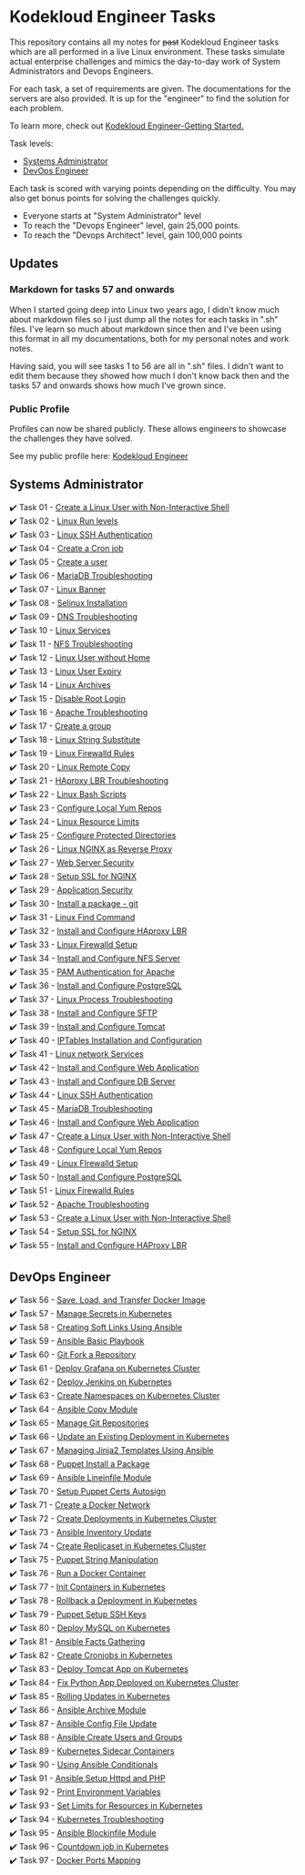 
# Kodekloud Engineer Tasks #

This repository contains all my notes for ~~past~~ Kodekloud Engineer tasks which are all performed in a live Linux environment. These tasks simulate actual enterprise challenges and mimics the day-to-day work of System Administrators and Devops Engineers.

For each task, a set of requirements are given. The documentations for the servers are also provided. It is up for the "engineer" to find the solution for each problem. 

To learn more, check out [Kodekloud Engineer-Getting Started.](https://kodekloudhub.github.io/kodekloud-engineer/docs/getting-started)

Task levels:

- [Systems Administrator](#systems-administrator)
- [DevOps Engineer](#devops-engineer)

Each task is scored with varying points depending on the difficulty. You may also get bonus points for solving the challenges quickly.

- Everyone starts at "System Administrator" level
- To reach the "Devops Engineer" level, gain 25,000 points.
- To reach the "Devops Architect" level, gain 100,000 points

## Updates

### Markdown for tasks 57 and onwards

When I started going deep into Linux two years ago, I didn't know much about markdown files so I just dump all the notes for each tasks in ".sh" files. I've learn so much about markdown since then and I've been using this format in all my documentations, both for my personal notes and work notes.

Having said, you will see tasks 1 to 56 are all in ".sh" files. I didn't want to edit them because they showed how much I don't know back then and the tasks 57 and onwards shows how much I've grown since.

### Public Profile

Profiles can now be shared publicly. These allows engineers to showcase the challenges they have solved.

See my public profile here: [Kodekloud Engineer](https://kodekloud-engineer.com/#!/user_profile?uid=15930992248539436)  

## Systems Administrator ##

:heavy_check_mark: Task 01	- [Create a Linux User with Non-Interactive Shell](./Tasks_1-9/TASK_1-Create_a_Linux_user_with_non-interactive_shell.sh)  
:heavy_check_mark: Task 02	- [Linux Run levels](./Tasks_1-9/TASK_2-Linux_Run_Levels.sh)  
:heavy_check_mark: Task 03	- [Linux SSH Authentication](./Tasks_1-9/TASK_3-Linux_SSH_Authentication.sh)  
:heavy_check_mark: Task 04 	- [Create a Cron job](./Tasks_1-9/TASK_4-Create_a_Cron_Job.sh)  
:heavy_check_mark: Task 05 	- [Create a user](./Tasks_1-9/TASK_5-Create_a_User.sh)  
:heavy_check_mark: Task 06 	- [MariaDB Troubleshooting](./Tasks_1-9/TASK_6-MariaDB_Troubleshooting.sh)  
:heavy_check_mark: Task 07 	- [Linux Banner](./Tasks_1-9/TASK_7-Linux_Banner.sh)  
:heavy_check_mark: Task 08 	- [Selinux Installation](./Tasks_1-9/TASK_8-Selinux_installation.sh)  
:heavy_check_mark: Task 09  - [DNS Troubleshooting](./Tasks_1-9/TASK_9-DNS_Troubleshooting.sh)  
:heavy_check_mark: Task 10  - [Linux Services](./Tasks_10-20/TASK_10-Linux_Services.sh)  
:heavy_check_mark: Task 11  - [NFS Troubleshooting](./Tasks_10-20/TASK_11-NFS_Troubleshooting.sh)  
:heavy_check_mark: Task 12  - [Linux User without Home](./Tasks_10-20/TASK_12-Linux_User_Without_Home.sh)  
:heavy_check_mark: Task 13  - [Linux User Expiry](./Tasks_10-20/TASK_13-Linux_User_Expiry.sh)  
:heavy_check_mark: Task 14  - [Linux Archives](./Tasks_10-20/TASK_14-Linux_Archives.sh)  
:heavy_check_mark: Task 15  - [Disable Root Login](./Tasks_10-20/TASK_15-Disable_Root_Login.sh)  
:heavy_check_mark: Task 16  - [Apache Troubleshooting](./Tasks_10-20/TASK_16-Apache_Troubleshooting.sh)  
:heavy_check_mark: Task 17  - [Create a group](./Tasks_10-20/TASK_17-Create_a_group.sh)  
:heavy_check_mark: Task 18  - [Linux String Substitute](./Tasks_10-20/TASK_18-Linux_String_Substitute.sh)  
:heavy_check_mark: Task 19  - [Linux Firewalld Rules](./Tasks_10-20/TASK_19-Linux_Firewalld_Rules.sh)  
:heavy_check_mark: Task 20  - [Linux Remote Copy](./Tasks_10-20/TASK_20-Linux_Remote_Copy.sh)  
:heavy_check_mark: Task 21  - [HAproxy LBR Troubleshooting](./Tasks_21-30/TASK_21-Haproxy_LBR_Troubleshooting.sh)  
:heavy_check_mark: Task 22  - [Linux Bash Scripts](./Tasks_21-30/TASK_22-Linux_Bash_Scripts.sh)  
:heavy_check_mark: Task 23  - [Configure Local Yum Repos](./Tasks_21-30/TASK_23-Configure_Local_Yum_repos.sh)  
:heavy_check_mark: Task 24  - [Linux Resource Limits](./Tasks_21-30/TASK_24-Linux_Resource_Limits.sh)  
:heavy_check_mark: Task 25  - [Configure Protected Directories](./Tasks_21-30/TASK_25-Configure_protected_directories_in_Apache.sh)  
:heavy_check_mark: Task 26  - [Linux NGINX as Reverse Proxy](./Tasks_21-30/TASK_26-Linux_Nginx_as_Reverse_Proxy.sh)  
:heavy_check_mark: Task 27  - [Web Server Security](./Tasks_21-30/TASK_27-Web_Server_Security.sh)  
:heavy_check_mark: Task 28  - [Setup SSL for NGINX](./Tasks_21-30/TASK_28-Setup_SSL_for_Nginx.sh)  
:heavy_check_mark: Task 29  - [Application Security](./Tasks_21-30/TASK_29-Application_Security.sh)  
:heavy_check_mark: Task 30  - [Install a package - git](./Tasks_21-30/TASK_30-Install_a_package_-_vsftpd.sh)  
:heavy_check_mark: Task 31  - [Linux Find Command](./Tasks_31-40/TASK_31-Linux_Find_Command.sh)  
:heavy_check_mark: Task 32  - [Install and Configure HAproxy LBR](./Tasks_31-40/TASK_32-Install_and_Configure_HaProxy_LBR.sh)  
:heavy_check_mark: Task 33  - [Linux Firewalld Setup](./Tasks_31-40/TASK_33-Linux_Firewalld_Setup.sh)  
:heavy_check_mark: Task 34  - [Install and Configure NFS Server](./Tasks_31-40/TASK_34-Install_and_Configure_NFS_Server.sh)  
:heavy_check_mark: Task 35  - [PAM Authentication for Apache](./Tasks_31-40/TASK_35-PAM_Authentication_For_Apache.sh)  
:heavy_check_mark: Task 36  - [Install and Configure PostgreSQL](./Tasks_31-40/TASK_36-Install_and_Configure_PostgreSQL.sh)  
:heavy_check_mark: Task 37  - [Linux Process Troubleshooting](./Tasks_31-40/TASK_37-Linux_Process_Troubleshooting.sh)  
:heavy_check_mark: Task 38  - [Install and Configure SFTP](./Tasks_31-40/TASK_38-Install_And_Configure_SFTP.sh)  
:heavy_check_mark: Task 39  - [Install and Configure Tomcat](./Tasks_31-40/TASK_39-Install_and_Configure_Tomcat_Server.sh)  
:heavy_check_mark: Task 40  - [IPTables Installation and Configuration](./Tasks_31-40/TASK_40-IPtables_Installation_And_Configuration.sh)  
:heavy_check_mark: Task 41  - [Linux network Services](./Tasks_41-50/TASK_41-Linux_Network_Services.sh)  
:heavy_check_mark: Task 42  - [Install and Configure Web Application](./Tasks_41-50/TASK_42-Install_and_Configure_Web_Application.sh)  
:heavy_check_mark: Task 43  - [Install and Configure DB Server](./Tasks_41-50/TASK_43-Install_and_Configure_DB_Server.sh)  
:heavy_check_mark: Task 44  - [Linux SSH Authentication](./Tasks_41-50/TASK_44-Linux_SSH_Authentication.sh)  
:heavy_check_mark: Task 45  - [MariaDB Troubleshooting](./Tasks_41-50/TASK_45-MariaDB_Troubleshooting.sh)  
:heavy_check_mark: Task 46  - [Install and Configure Web Application](./Tasks_41-50/TASK_46-Install_and_Configure_Web_Application.sh)  
:heavy_check_mark: Task 47  - [Create a Linux User with Non-Interactive Shell](./Tasks_41-50/TASK_47-Create_a_Linux_User_with_non-interactive_shell.sh)  
:heavy_check_mark: Task 48  - [Configure Local Yum Repos](./Tasks_41-50/TASK_48-Configure_Local_Yum_repos.sh)  
:heavy_check_mark: Task 49  - [Linux FIrewalld Setup](./Tasks_41-50/TASK_49-Linux_Firewalld_Setup.sh)  
:heavy_check_mark: Task 50  - [Install and Configure PostgreSQL](./Tasks_41-50/TASK_50-Install_and_Configure_PostgreSQL.sh)  
:heavy_check_mark: Task 51  - [Linux Firewalld Rules](./Tasks_51-60/TASK_51-Linux_Firewalld_Rules.sh)  
:heavy_check_mark: Task 52  - [Apache Troubleshooting](./Tasks_51-60/TASK_52-Apache_Troubleshooting.sh)  
:heavy_check_mark: Task 53  - [Create a Linux User with Non-Interactive Shell](./Tasks_51-60/TASK_53-Create_a_Linux_User_with_non-interactive_shell.sh)  
:heavy_check_mark: Task 54  - [Setup SSL for NGINX](./Tasks_51-60/TASK_54-Setup_SSL_for_NGINX.sh)  
:heavy_check_mark: Task 55  - [Install and Configure HAProxy LBR](./Tasks_51-60/TASK_55-Install_and_Configure_HAProxy_LBR.sh)  

## DevOps Engineer 

:heavy_check_mark: Task 56  - [Save. Load, and Transfer Docker Image](./Tasks_51-60/TASK_56-Save-load-transfer-Docker-image.sh)  
:heavy_check_mark: Task 57  - [Manage Secrets in Kubernetes](./Tasks_51-60/TASK_57-Manage_secrets_in_Kubernetes.md)  
:heavy_check_mark: Task 58  - [Creating Soft Links Using Ansible](./Tasks_51-60/TASK_58-Creating_softlinks_using_Ansible.md)  
:heavy_check_mark: Task 59  - [Ansible Basic Playbook](./Tasks_51-60/TASK_59-Ansible_Basic_Playbook.md)   
:heavy_check_mark: Task 60  - [Git Fork a Repository](./Tasks_51-60/TASK_60-Git_Fork_a_Repository.md)  
:heavy_check_mark: Task 61  - [Deploy Grafana on Kubernetes Cluster](./Tasks_61-70/TASK_61-Deploy_Grafana_on_Kubernetes.md)   
:heavy_check_mark: Task 62  - [Deploy Jenkins on Kubernetes](./Tasks_61-70/TASK_62-Deploy_Jenkins_on_Kubernetes.md)  
:heavy_check_mark: Task 63  - [Create Namespaces on Kubernetes Cluster](./Tasks_61-70/TASK_63-Create_Namespaces_in_Kubernetes.md)   
:heavy_check_mark: Task 64  - [Ansible Copy Module](./Tasks_61-70/TASK_64-Ansible_Copy_Module.md)   
:heavy_check_mark: Task 65  -  [Manage Git Repositories](./Tasks_61-70/TASK_65-Manage_Git_repositories.md)   
:heavy_check_mark: Task 66  -  [Update an Existing Deployment in Kubernetes](./Tasks_61-70/TASK_66_Update_existing_Deployment_in_Kubernetes.md)   
:heavy_check_mark: Task 67  -  [Managing Jinja2 Templates Using Ansible](./Tasks_61-70/TASK_67_Managing_Jinja2_Templates.md)  
:heavy_check_mark: Task 68  -  [Puppet Install a Package](./Tasks_61-70/TASK_68_Puppet-Install_a_Package.md)   
:heavy_check_mark: Task 69  -  [Ansible Lineinfile Module](./Tasks_61-70/TASK_69-Ansible_Lineinfile_Module.md)   
:heavy_check_mark: Task 70  -  [Setup Puppet Certs Autosign](./Tasks_61-70/TASK_70-Setup_Puppet_Certs_Autosign.md)   
:heavy_check_mark: Task 71  -  [Create a Docker Network](./Tasks_71-80/TASK_71-Create_a_Docker_Network.md)   
:heavy_check_mark: Task 72  -  [Create Deployments in Kubernetes Cluster](./Tasks_71-80/TASK_72-Create_Deployments_in_Kubernetes_Cluster.md)   
:heavy_check_mark: Task 73  -  [Ansible Inventory Update](./Tasks_71-80/TASK_73-Ansible_Inventory_Update.md)     
:heavy_check_mark: Task 74  -  [Create Replicaset in Kubernetes Cluster](./Tasks_71-80/TASK_74-Create_Replicaset_in_Kubernetes_Cluster.md)   
:heavy_check_mark: Task 75  -  [Puppet String Manipulation](./Tasks_71-80/TASK_75-Puppet_String_Manipulation.md)    
:heavy_check_mark: Task 76  -  [Run a Docker Container](./Tasks_71-80/TASK_76-Run_a_Docker_Container.md)    
:heavy_check_mark: Task 77  -  [Init Containers in Kubernetes](./Tasks_71-80/TASK_77-Init_containers_in_Kubernetes.md)  
:heavy_check_mark: Task 78  -  [Rollback a Deployment in Kubernetes](./Tasks_71-80/TASK_78-Rollback_deployment_in_Kubernetes.md)   
:heavy_check_mark: Task 79  -  [Puppet Setup SSH Keys](./Tasks_71-80/TASK_79-Puppet_Setup_SSH_Keys.md)    
:heavy_check_mark: Task 80  -  [Deploy MySQL on Kubernetes](./Tasks_71-80/TASK_80-Deploy_MySQL_on_Kubernetes.md)  
:heavy_check_mark: Task 81  -  [Ansible Facts Gathering](./Tasks_81-90/TASK_81_Ansible_Facts_Gathering.md)   
:heavy_check_mark: Task 82  -  [Create Cronjobs in Kubernetes](./Tasks_81-90/TASK_82_Create_Cronjobs_in_Kubernetes.md)   
:heavy_check_mark: Task 83  -  [Deploy Tomcat App on Kubernetes](./Tasks_81-90/TASK_83_Deploy_Tomcat_on_Kubernetes.md)   
:heavy_check_mark: Task 84  -  [Fix Python App Deployed on Kubernetes Cluster](./Tasks_81-90/TASK_84_Fix_Python_App.md)   
:heavy_check_mark: Task 85  -  [Rolling Updates in Kubernetes](./Tasks_81-90/TASK_85_Rolling_Updates_in_Kubernetes.md)   
:heavy_check_mark: Task 86  -  [Ansible Archive Module](./Tasks_81-90/TASK_86_Ansible_Archive_Module.md)     
:heavy_check_mark: Task 87  -  [Ansible Config File Update](./Tasks_81-90/TASK_87_Ansible_Config_File_Update.md)   
:heavy_check_mark: Task 88  -  [Ansible Create Users and Groups](./Tasks_81-90/TASK_88_Ansible_Create_Users_and_Groups.md)    
:heavy_check_mark: Task 89  -  [Kubernetes Sidecar Containers](./Tasks_81-90/TASK_89_Kubernetes_Sidecar_Containers.md)   
:heavy_check_mark: Task 90  -  [Using Ansible Conditionals](./Tasks_81-90/TASK_90_Using_Ansible_Conditionals.md)   
:heavy_check_mark: Task 91  -  [Ansible Setup Httpd and PHP](./Tasks_91-100/TASK_91_Ansible_Setup_HTTPD_and_PHP.md)	  
:heavy_check_mark: Task 92  -  [Print Environment Variables](./Tasks_91-100/TASK_92_Print_Environment_Variables.md)  
:heavy_check_mark: Task 93  -  [Set Limits for Resources in Kubernetes](./Tasks_91-100/TASK_93_Set_Limits_for_Resources.md)    
:heavy_check_mark: Task 94  -  [Kubernetes Troubleshooting](./Tasks_91-100/TASK_94_Kubernetes_Troubleshooting.md)   
:heavy_check_mark: Task 95  -  [Ansible Blockinfile Module](./Tasks_91-100/TASK_95_Ansible_Blockinfile_module.md)   
:heavy_check_mark: Task 96  -  [Countdown job in Kubernetes](./Tasks_91-100/TASK_96_Countdown_job_in_Kubernetes.md)   
:heavy_check_mark: Task 97  -  [Docker Ports Mapping](./Tasks_91-100/TASK_97_Docker_Ports_Mapping.md)   

<!-- :heavy_check_mark: Task 98  -  x  -->
<!-- :heavy_check_mark: Task 99  -  x  -->
<!-- :heavy_check_mark: Task 100  -  x  -->
	